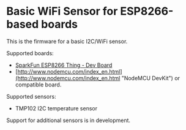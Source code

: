 Basic WiFi Sensor for ESP8266-based boards
==============

This is the firmware for a basic I2C/WiFi sensor.

Supported boards:

* [SparkFun ESP8266 Thing - Dev Board](https://www.sparkfun.com/products/13711 "SparkFun ESP8266 Thing - Dev Board")
* [http://www.nodemcu.com/index_en.html](http://www.nodemcu.com/index_en.html "NodeMCU DevKit") or compatible board.

Supported sensors:

* TMP102 I2C temperature sensor

Support for additional sensors is in development.
